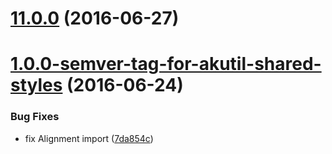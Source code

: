 <a name="11.0.0"></a>
# [11.0.0](https://aui-team-bot/https://bitbucket.org/atlassian/atlaskit-spike/compare/1.0.0-semver-tag-for-akutil-shared-styles...v11.0.0) (2016-06-27)



<a name="1.0.0-semver-tag-for-akutil-shared-styles"></a>
# [1.0.0-semver-tag-for-akutil-shared-styles](https://aui-team-bot/https://bitbucket.org/atlassian/atlaskit-spike/compare/7da854c...1.0.0-semver-tag-for-akutil-shared-styles) (2016-06-24)


### Bug Fixes

* fix Alignment import ([7da854c](https://aui-team-bot/https://bitbucket.org/atlassian/atlaskit-spike/commits/7da854c))



